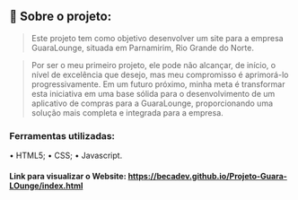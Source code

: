 ## 📂 Sobre o projeto:
> Este projeto tem como objetivo desenvolver um site para a empresa GuaraLounge, situada em Parnamirim, Rio Grande do Norte.

> Por ser o meu primeiro projeto, ele pode não alcançar, de início, o nível de excelência que desejo, mas meu compromisso é aprimorá-lo progressivamente. Em um futuro próximo, minha meta é transformar esta iniciativa em uma base sólida para o desenvolvimento de um aplicativo de compras para a GuaraLounge, proporcionando uma solução mais completa e integrada para a empresa.

### Ferramentas utilizadas:
• HTML5;
• CSS;
• Javascript.

#### Link para visualizar o Website: https://becadev.github.io/Projeto-Guara-LOunge/index.html
